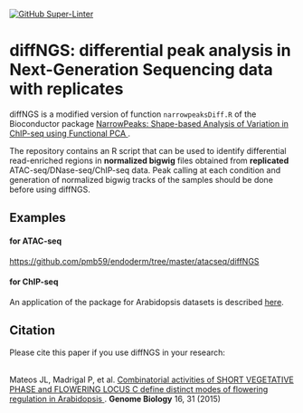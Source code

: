 [![GitHub Super-Linter](https://github.com/pmb59/diffNGS/workflows/Lint%20Code%20Base/badge.svg)](https://github.com/marketplace/actions/super-linter)

# diffNGS: differential peak analysis in Next-Generation Sequencing data with replicates

diffNGS is a modified version of function `narrowpeaksDiff.R` of the Bioconductor package <a href="http://bioconductor.org/packages/3.10/bioc/html/NarrowPeaks.html">
NarrowPeaks: Shape-based Analysis of Variation in ChIP-seq using Functional PCA </a>. 

The repository contains an R script that can be used to identify differential read-enriched regions in **normalized bigwig** files obtained from **replicated** ATAC-seq/DNase-seq/ChIP-seq data. Peak calling at each condition and generation of normalized bigwig tracks of the samples should be done before using diffNGS. 

<h2>Examples</h2> 
<h4>for ATAC-seq</h4> 
<a href="https://github.com/pmb59/endoderm/tree/master/atacseq/diffNGS">https://github.com/pmb59/endoderm/tree/master/atacseq/diffNGS</a>
<h4>for ChIP-seq</h4> 
An application of the package for Arabidopsis datasets is described <a href="http://genomebiology.biomedcentral.com/articles/10.1186/s13059-015-0597-1"> here</a>. 

<h2>Citation</h2> 
Please cite this paper if you use diffNGS in your research:
<br/><br/>

Mateos JL, Madrigal P, et al. <a href="https://genomebiology.biomedcentral.com/articles/10.1186/s13059-015-0597-1"> Combinatorial activities of SHORT VEGETATIVE PHASE and FLOWERING LOCUS C define distinct modes of flowering regulation in Arabidopsis </a>.  **Genome Biology** 16, 31 (2015)



